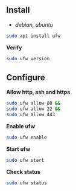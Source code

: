 ## Install
- *debian, ubuntu*
```sh
sudo apt install ufw
```

**Verify**
```sh
sudo ufw version
```

## Configure
**Allow http, ssh and https**
```sh
sudo ufw allow 80 && 
sudo ufw allow 22 && 
sudo ufw allow 443
```

**Enable ufw**
```sh
sudo ufw enable
```

**Start ufw**
```sh
sudo ufw start
```

**Check status**
```sh
sudo ufw status
```